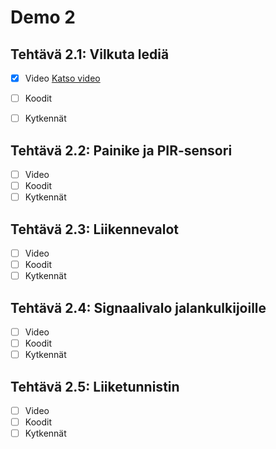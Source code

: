 # Demo 2

## Tehtävä 2.1: Vilkuta lediä

- [x] Video
[Katso video](https://streamable.com/p4sv6)

- [ ] Koodit
- [ ] Kytkennät

## Tehtävä 2.2: Painike ja PIR-sensori

- [ ] Video
- [ ] Koodit
- [ ] Kytkennät

## Tehtävä 2.3: Liikennevalot

- [ ] Video
- [ ] Koodit
- [ ] Kytkennät

## Tehtävä 2.4: Signaalivalo jalankulkijoille

- [ ] Video
- [ ] Koodit
- [ ] Kytkennät

## Tehtävä 2.5: Liiketunnistin

- [ ] Video
- [ ] Koodit
- [ ] Kytkennät

